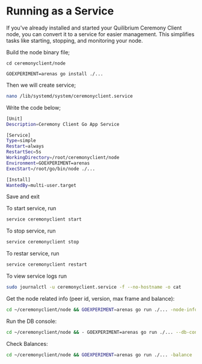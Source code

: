 # Running as a Service

If you've already installed and started your Quilibrium Ceremony Client node, you can convert it to a service for easier management. This simplifies tasks like starting, stopping, and monitoring your node.

Build the node binary file;

```
cd ceremonyclient/node
```

```
GOEXPERIMENT=arenas go install ./...
```

Then we will create service;

```bash
nano /lib/systemd/system/ceremonyclient.service
```

Write the code below;

```bash
[Unit]
Description=Ceremony Client Go App Service

[Service]
Type=simple
Restart=always
RestartSec=5s
WorkingDirectory=/root/ceremonyclient/node
Environment=GOEXPERIMENT=arenas
ExecStart=/root/go/bin/node ./...

[Install]
WantedBy=multi-user.target
```

Save and exit

To start service, run

```bash
service ceremonyclient start
```

To stop service, run

```bash
service ceremonyclient stop
```

To restar service, run

```bash
service ceremonyclient restart
```

To view service logs run

```bash
sudo journalctl -u ceremonyclient.service -f --no-hostname -o cat
```

Get the node related info (peer id, version, max frame and balance):

```bash
cd ~/ceremonyclient/node && GOEXPERIMENT=arenas go run ./... -node-info
```

Run the DB console:

```bash
cd ~/ceremonyclient/node && - GOEXPERIMENT=arenas go run ./... --db-console
```

Check Balances:

```bash
cd ~/ceremonyclient/node && GOEXPERIMENT=arenas go run ./... -balance
```
